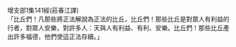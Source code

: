 增支部1集141經(莊春江譯)  
「比丘們！凡那些將正法解說為正法的比丘，比丘們！那些比丘是對眾人有利益的行者，對眾人安樂，對許多人：天與人有利益、有利、安樂。比丘們！那些比丘產出許多福德，他們使這正法存續。」  
  
  
